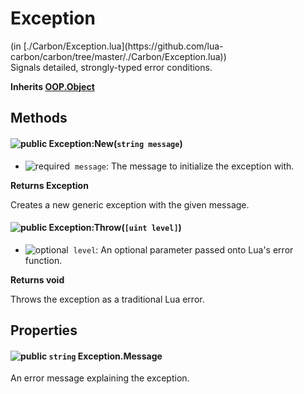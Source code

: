 <link href="../../style.css" rel="stylesheet" type="text/css"/>
<h1 class="class-title">Exception</h1>
<span class="file-link">(in [./Carbon/Exception.lua](https://github.com/lua-carbon/carbon/tree/master/./Carbon/Exception.lua))</span><br/>
Signals detailed, strongly-typed error conditions.

**Inherits [OOP.Object](Classes/OOP.Object)**

## Methods
#### ![public](https://img.shields.io/badge/%20-public-11b237.svg?style=flat-square) Exception:New(<code>string message</code>)
- ![required](https://img.shields.io/badge/%20-required-ff9600.svg?style=flat-square)&nbsp;&nbsp;`message`: The message to initialize the exception with.

**Returns  Exception**

Creates a new generic exception with the given message.


#### ![public](https://img.shields.io/badge/%20-public-11b237.svg?style=flat-square) Exception:Throw(<code>[uint level]</code>)
- ![optional](https://img.shields.io/badge/%20-optional-0092e6.svg?style=flat-square)&nbsp;&nbsp;`level`: An optional parameter passed onto Lua's error function.

**Returns  void**

Throws the exception as a traditional Lua error.


## Properties
#### ![public](https://img.shields.io/badge/%20-public-11b237.svg?style=flat-square) <code>string</code> Exception.Message
An error message explaining the exception.

